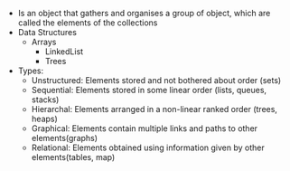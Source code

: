 - Is an object that gathers and organises a group of object, which are called the elements of the collections
- Data Structures
	- Arrays
	  - LinkedList
	  - Trees
- Types:
	- Unstructured: Elements stored and not bothered about order (sets)
	- Sequential: Elements stored in some linear order (lists, queues, stacks)
	- Hierarchal: Elements arranged in a non-linear ranked order (trees, heaps)
	- Graphical: Elements contain multiple links and paths to other elements(graphs)
	- Relational: Elements obtained using information given by other elements(tables, map)

